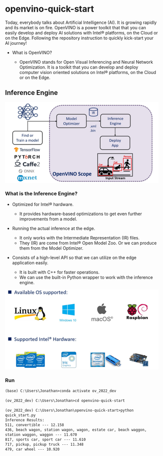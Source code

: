 # openvino-quick-start

Today, everybody talks about Artificial Intelligence (AI). It is growing rapidly and its market is on fire.  OpenVINO is a power toolkit that that you can easily develop and deploy AI solutions with Intel® platforms, on the Cloud or on the Edge.  Following the repository instruction to quickly kick-start your AI journey!

- What is OpenVINO?

  - OpenVINO stands for Open Visual Inferencing and Neural Network Optimization. It is a toolkit that you can develop and deploy computer vision oriented solutions on Intel® platforms, on the Cloud or on the Edge.

## Inference Engine

![inference_enine_flow](./resources/inference_flow.jpg)

### What is the Inference Engine?

- Optimized for Intel® hardware.
  - It provides hardware-based optimizations to get even further improvements from a model.
  
- Running the actual inference at the edge.
  - It only works with the Intermediate Representation (IR) files.
  - They (IR) are come from Intel® Open Model Zoo. Or we can produce them from the Model Optimizer.

- Consists of a high-level API so that we can utilize on the edge application easily.
  - It is built with C++ for faster operations.
  - We can use the built-in Python wrapper to work with the inference engine.

![supported](./resources/support_os_hw.jpg)

### Run

```
(base) C:\Users\Jonathan>conda activate ov_2022_dev

(ov_2022_dev) C:\Users\Jonathan>cd openvino-quick-start

(ov_2022_dev) C:\Users\Jonathan\openvino-quick-start>python quick_start.py
Inference Results:
511, convertible --- 12.158
436, beach wagon, station wagon, wagon, estate car, beach waggon, station waggon, waggon --- 11.670
817, sports car, sport car --- 11.610
717, pickup, pickup truck --- 11.348
479, car wheel --- 10.920
```
